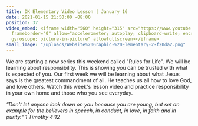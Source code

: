 ```yaml
---
title: DK Elementary Video Lesson | January 16
date: 2021-01-15 21:50:00 -08:00
position: 37
video_embed: <iframe width="560" height="315" src="https://www.youtube.com/embed/C2lYjQTC83g"
  frameborder="0" allow="accelerometer; autoplay; clipboard-write; encrypted-media;
  gyroscope; picture-in-picture" allowfullscreen></iframe>
small_image: "/uploads/Website%20Graphic-%20Elementary-2-f20da2.png"
---
```


We are starting a new series this weekend called "Rules for Life". We will be learning about responsibility. This is showing you can be trusted with what is expected of you. Our first week we will be learning about what Jesus says is the greatest commandment of all. He teaches us all how to love God, and love others. Watch this week's lesson video and practice responsibility in your own home and those who you see everyday.

*“Don't let anyone look down on you because you are young, but set an example for the believers in speech, in conduct, in love, in faith and in purity." 1 Timothy 4:12*